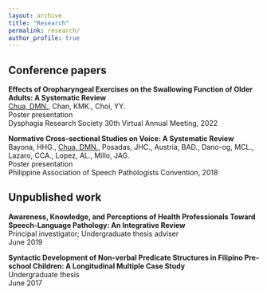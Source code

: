 ```yaml
---
layout: archive
title: "Research"
permalink: research/
author_profile: true
---
```

## Conference papers

**Effects of Oropharyngeal Exercises on the Swallowing Function of Older Adults: A Systematic Review** <br>
<u> Chua, DMN.</u>, Chan, KMK., Choi, YY. <br>
Poster presentation <br>
Dysphagia Research Society 30th Virtual Annual Meeting, 2022 <br>

**Normative Cross-sectional Studies on Voice: A Systematic Review** <br>
Bayona, HHG., <u> Chua, DMN.</u>, Posadas, JHC., Austria, BAD., Dano-og, MCL., Lazaro, CCA., Lopez, AL., Millo, JAG. <br>
Poster presentation <br>
Philippine Association of Speech Pathologists Convention, 2018 <br>

## Unpublished work
**Awareness, Knowledge, and Perceptions of Health Professionals Toward Speech-Language Pathology: An Integrative Review** <br>
Principal investigator; Undergraduate thesis adviser <br>
June 2019 <br>

**Syntactic Development of Non-verbal Predicate Structures in Filipino Pre-school Children: A Longitudinal Multiple Case Study** <br>
Undergraduate thesis <br>
June 2017
